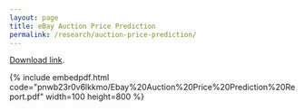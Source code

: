 ```yaml
---
layout: page
title: eBay Auction Price Prediction
permalink: /research/auction-price-prediction/
---
```


[Download link](https://www.dropbox.com/s/pnwb23r0v6lkkmo/Ebay%20Auction%20Price%20Prediction%20Report.pdf?dl=0).

{% include embedpdf.html code="pnwb23r0v6lkkmo/Ebay%20Auction%20Price%20Prediction%20Report.pdf" width=100 height=800 %}
